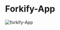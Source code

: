 # Forkify-App


![forkify-App](https://user-images.githubusercontent.com/24496846/216212251-0cfa6855-4c0b-48f7-877a-926508504063.gif)
